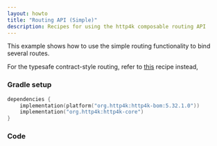 ```yaml
---
layout: howto
title: "Routing API (Simple)"
description: Recipes for using the http4k composable routing API
---
```

This example shows how to use the simple routing functionality to bind several routes.

For the typesafe contract-style routing, refer to [this](/howto/integrate_with_openapi/) recipe instead,

### Gradle setup

```kotlin
dependencies {
    implementation(platform("org.http4k:http4k-bom:5.32.1.0"))
    implementation("org.http4k:http4k-core")
}
```

### Code [<img class="octocat"/>](https://github.com/http4k/http4k/blob/master/src/docs/howto/simple_routing/example.kt)

<script src="https://gist-it.appspot.com/https://github.com/http4k/http4k/blob/master/src/docs/howto/simple_routing/example.kt"></script>
